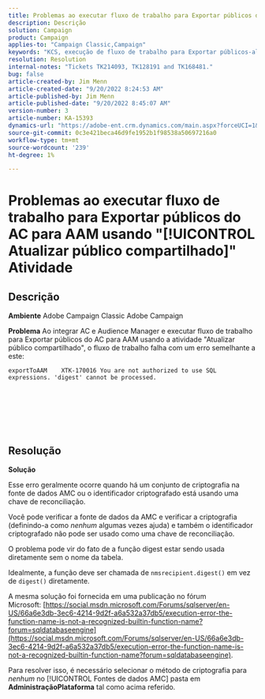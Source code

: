 ```yaml
---
title: Problemas ao executar fluxo de trabalho para Exportar públicos do AC para AAM usando "[!UICONTROL Atualizar público compartilhado]" Atividade
description: Descrição
solution: Campaign
product: Campaign
applies-to: "Campaign Classic,Campaign"
keywords: "KCS, execução de fluxo de trabalho para Exportar públicos-alvo, de AC para AAM, atividade de \"atualizar público-alvo compartilhado\", Adobe Campaign Classic, Adobe Campaign"
resolution: Resolution
internal-notes: "Tickets TK214093, TK128191 and TK168481."
bug: false
article-created-by: Jim Menn
article-created-date: "9/20/2022 8:24:53 AM"
article-published-by: Jim Menn
article-published-date: "9/20/2022 8:45:07 AM"
version-number: 3
article-number: KA-15393
dynamics-url: "https://adobe-ent.crm.dynamics.com/main.aspx?forceUCI=1&pagetype=entityrecord&etn=knowledgearticle&id=e791d9af-bd38-ed11-9db1-0022480866ad"
source-git-commit: 0c3e421beca46d9fe1952b1f98538a50697216a0
workflow-type: tm+mt
source-wordcount: '239'
ht-degree: 1%

---
```


# Problemas ao executar fluxo de trabalho para Exportar públicos do AC para AAM usando &quot;[!UICONTROL Atualizar público compartilhado]&quot; Atividade

## Descrição


<b>Ambiente</b>
Adobe Campaign Classic Adobe Campaign

<b>Problema</b>
Ao integrar AC e Audience Manager e executar fluxo de trabalho para Exportar públicos do AC para AAM usando a atividade &quot;Atualizar público compartilhado&quot;, o fluxo de trabalho falha com um erro semelhante a este:


```
exportToAAM    XTK-170016 You are not authorized to use SQL expressions. 'digest' cannot be processed.
```

<br><br> <br><br> <br>

## Resolução


<b>Solução</b>

Esse erro geralmente ocorre quando há um conjunto de criptografia na fonte de dados AMC ou o identificador criptografado está usando uma chave de reconciliação.


Você pode verificar a fonte de dados da AMC e verificar a criptografia (definindo-a como *nenhum* algumas vezes ajuda) e também o identificador criptografado não pode ser usado como uma chave de reconciliação.


O problema pode vir do fato de a função digest estar sendo usada diretamente sem o nome da tabela.

Idealmente, a função deve ser chamada de `nmsrecipient.digest()` em vez de `digest()` diretamente.


A mesma solução foi fornecida em uma publicação no fórum Microsoft: [https://social.msdn.microsoft.com/Forums/sqlserver/en-US/66a6e3db-3ec6-4214-9d2f-a6a532a37db5/execution-error-the-function-name-is-not-a-recognized-builtin-function-name?forum=sqldatabaseengine](https://social.msdn.microsoft.com/Forums/sqlserver/en-US/66a6e3db-3ec6-4214-9d2f-a6a532a37db5/execution-error-the-function-name-is-not-a-recognized-builtin-function-name?forum=sqldatabaseengine).


Para resolver isso, é necessário selecionar o método de criptografia para *nenhum* no [!UICONTROL Fontes de dados AMC] pasta em <b>Administração</b><b>Plataforma</b> tal como acima referido.
